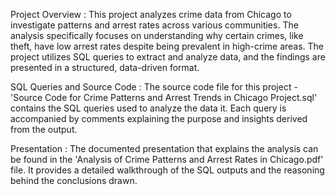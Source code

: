Project Overview : This project analyzes crime data from Chicago to investigate patterns and arrest rates across various communities. The analysis specifically focuses on understanding why certain crimes, like theft, have low arrest rates despite being prevalent in high-crime areas. The project utilizes SQL queries to extract and analyze data, and the findings are presented in a structured, data-driven format.

SQL Queries and Source Code : The source code file for this project - 'Source Code for Crime Patterns and Arrest Trends in Chicago Project.sql' contains the SQL queries used to analyze the data  it. Each query is accompanied by comments explaining the purpose and insights derived from the output.

Presentation : The documented presentation that explains the analysis can be found in the 'Analysis of Crime Patterns and Arrest Rates in Chicago.pdf' file. It provides a detailed walkthrough of the SQL outputs and the reasoning behind the conclusions drawn.
